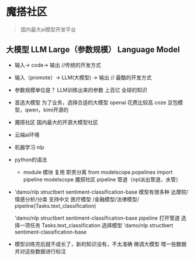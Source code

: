 # 魔搭社区
> 国内最大ai模型开发平台

## 大模型 LLM  Large（参数规模） Language Model
- 输入-> code-> 输出  //传统的开发方式
- 输入（promote）-> LLM(大模型) -> 输出  // 最酷的开发方式
- 参数规模单位是？  LLM训练出来的参数 上百亿 全球的知识

- 首选大模型
  为了业务，选择合适的大模型
   openai  花费比较高
   coze 豆包模型，qwen，kimi开源的

 - 魔搭社区 
   国内最大的开源大模型社区

 - 云端ai环境  
 - 机器学习 nlp
 - python的语法
   - module 模块  复用  职责分离
    from modelscope.popelines import pipeline
    modelscope 魔搭社区  pipeline 管道（npl派出管道，水管）
- 'damo/nlp structbert sentiment-classification-base
  模型有很多种  达摩院/情感分析/分类  支持中文
  医疗模型  /金融模型/法律模型/
   pipeline(Tasks.text_classification)

  'damo/nlp structbert sentiment-classification-base
   pipeline 打开管道
   选择一项任务 Tasks.text_classification
   选择模型  'damo/nlp structbert sentiment-classification-base


- 模型训练完后就不成长了，新的知识没有，不太准确
  微调大模型  喂一些数据  并对这些数据进行标注

